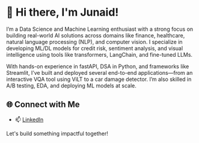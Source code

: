 # 👋 Hi there, I'm Junaid!

I’m a Data Science and Machine Learning enthusiast with a strong focus on building real-world AI solutions across domains like finance, healthcare, natural language processing (NLP), and computer vision. I specialize in developing ML/DL models for credit risk, sentiment analysis, and visual intelligence using tools like transformers, LangChain, and fine-tuned LLMs.

With hands-on experience in fastAPI, DSA in Python, and frameworks like Streamlit, I’ve built and deployed several end-to-end applications—from an interactive VQA tool using ViLT to a car damage detector. I’m also skilled in A/B testing, EDA, and deploying ML models at scale.

## 🌐 Connect with Me

- 📫 [LinkedIn](https://www.linkedin.com/in/junaid-%E3%85%A4-4b234a308/)

Let's build something impactful together!
